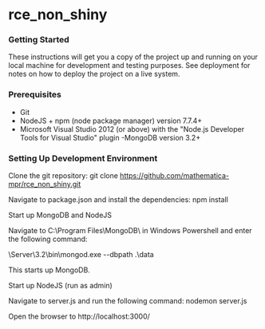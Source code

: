# rce_non_shiny

### Getting Started

These instructions will get you a copy of the project up and running on 
your local machine for development and testing purposes. See deployment for notes on how to deploy the project on a live system.

### Prerequisites

- Git    
- NodeJS + npm (node package manager) version 7.7.4+    
- Microsoft Visual Studio 2012 (or above) with the "Node.js Developer Tools for Visual Studio" plugin
-MongoDB version 3.2+

### Setting Up Development Environment

Clone the git repository: git clone https://github.com/mathematica-mpr/rce_non_shiny.git

Navigate to package.json and install the dependencies: npm install

Start up MongoDB and NodeJS

Navigate to C:\Program Files\MongoDB\ in Windows Powershell and enter the following command:

\Server\3.2\bin\mongod.exe --dbpath .\data

This starts up MongoDB.

Start up NodeJS (run as admin) 

Navigate to server.js and run the following command: nodemon server.js 

Open the browser to http://localhost:3000/
